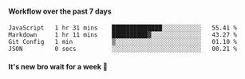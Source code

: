 #### Workflow over the past 7 days

<!--START_SECTION:waka-->

```text
JavaScript   1 hr 31 mins    ██████████████░░░░░░░░░░░   55.41 %
Markdown     1 hr 11 mins    ██████████▓░░░░░░░░░░░░░░   43.27 %
Git Config   1 min           ▒░░░░░░░░░░░░░░░░░░░░░░░░   01.10 %
JSON         0 secs          ░░░░░░░░░░░░░░░░░░░░░░░░░   00.21 %
```

<!--END_SECTION:waka-->

#### It's new bro wait for a week 😤
